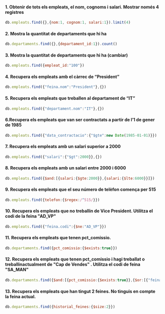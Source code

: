 #### 1. Obtenir de tots els empleats, el nom, cognoms i salari. Mostrar només 4 registres
```js
db.empleats.find({},{nom:1, cognom:1, salari:1}).limit(4)
```

#### 2. Mostra la quantitat de departaments que hi ha
```js
db.departaments.find({},{departament_id:1}).count()
```

#### 3. Mostra la quantitat de departaments que hi ha (cambiar)
```js
db.empleats.find({empleat_id:"100"})
```

#### 4. Recupera els empleats amb el càrrec de “President”
```js
db.empleats.find({"feina.nom":"President"},{})
```

#### 5. Recupera els empleats que treballen al departament de “IT”
```js
db.empleats.find({"departament.nom":"IT"},{})
```

#### 6.Recupera els empleats que van ser contractats a partir de l’1 de gener de 1985
```js
db.empleats.find({"data_contractacio":{"$gte":new Date(1985-01-01)}})
```

#### 7. Recupera els empleats amb un salari superior a 2000
```js
db.empleats.find({"salari":{"$gt":2000}},{})
```

#### 8. Recupera els empleats amb un salari entre 2000 i 6000
```js
db.empleats.find({$and:[{salari:{$gte:2000}},{salari:{$lte:6000}}]})
```

#### 9. Recupera els empleats que el seu número de telèfon comença per 515
```js
db.empleats.find({telefon:{$regex:/^515/}})
```

#### 10. Recupera els empleats que no treballin de Vice President. Utilitza el codi de la feina "AD_VP"
```js
db.empleats.find({"feina.codi":{$ne:"AD_VP"}})
```

#### 11. Recupera els empleats que tenen pct_comissio.
```js
db.departaments.find({pct_comissio:{$exists:true}})
```

#### 12. Recupera els empleats que tenen pct_comissio i hagi treballat o treballinactualment de "Cap de Vendes" . Utilitza el codi de feina "SA_MAN"
```js
db.departaments.find({$and:[{pct_comissio:{$exists:true}},{$or:[{"feina.codi":"SA_MAN"},{"historial_feines.feina.codi":"SA_MAN"}]}]})
```

#### 13. Recupera els empleats que han tingut 2 feines. No tinguis en compte la feina actual.
```js
db.departaments.find({historial_feines:{$size:2}})
```

